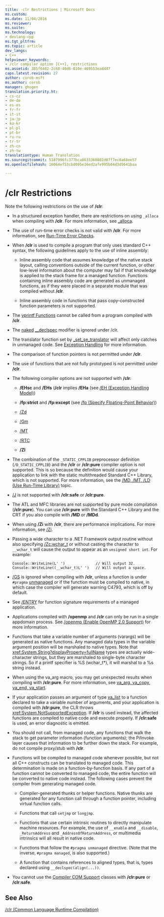 ```yaml
---
title: -clr Restrictions | Microsoft Docs
ms.custom: 
ms.date: 11/04/2016
ms.reviewer: 
ms.suite: 
ms.technology:
- devlang-cpp
ms.tgt_pltfrm: 
ms.topic: article
dev_langs:
- C++
helpviewer_keywords:
- /clr compiler option [C++], restrictions
ms.assetid: 385f6462-2c68-46d6-810e-469553ead447
caps.latest.revision: 27
author: corob-msft
ms.author: corob
manager: ghogen
translation.priority.ht:
- cs-cz
- de-de
- es-es
- fr-fr
- it-it
- ja-jp
- ko-kr
- pl-pl
- pt-br
- ru-ru
- tr-tr
- zh-cn
- zh-tw
translationtype: Human Translation
ms.sourcegitcommit: 5187996fc377bca8633360082d07f7ec8a68ee57
ms.openlocfilehash: 16064ef53cbd095e16ed2afe995b04d3d5641baa

---
```

# /clr Restrictions
Note the following restrictions on the use of **/clr**:  
  
-   In a structured exception handler, there are restrictions on using `_alloca` when compiling with **/clr**. For more information, see [_alloca](../../c-runtime-library/reference/alloca.md).  
  
-   The use of run-time error checks is not valid with **/clr**. For more information, see [Run-Time Error Checks](http://msdn.microsoft.com/Library/dc7b2f1e-5ff6-42e0-89b3-dc9dead83ee1).  
  
-   When **/clr** is used to compile a program that only uses standard C++ syntax, the following guidelines apply to the use of inline assembly:  
  
    -   Inline assembly code that assumes knowledge of the native stack layout, calling conventions outside of the current function, or other low-level information about the computer may fail if that knowledge is applied to the stack frame for a managed function. Functions containing inline assembly code are generated as unmanaged functions, as if they were placed in a separate module that was compiled without **/clr**.  
  
    -   Inline assembly code in functions that pass copy-constructed function parameters is not supported.  
  
-   The [vprintf Functions](../../c-runtime-library/vprintf-functions.md) cannot be called from a program compiled with **/clr**.  
  
-   The [naked](../../cpp/naked-cpp.md) [__declspec](../../cpp/declspec.md) modifier is ignored under /clr.  
  
-   The translator function set by [_set_se_translator](../../c-runtime-library/reference/set-se-translator.md) will affect only catches in unmanaged code. See [Exception Handling](../../windows/exception-handling-cpp-component-extensions.md) for more information.  
  
-   The comparison of function pointers is not permitted under **/clr**.  
  
-   The use of functions that are not fully prototyped is not permitted under **/clr**.  
  
-   The following compiler options are not supported with **/clr**:  
  
    -   **/EHsc** and **/EHs** (**/clr** implies **/EHa** (see [/EH (Exception Handling Model)](../../build/reference/eh-exception-handling-model.md))  
  
    -   **/fp:strict** and **/fp:except** (see [/fp (Specify Floating-Point Behavior)](../../build/reference/fp-specify-floating-point-behavior.md))  
  
    -   [/Zd](../../build/reference/z7-zi-zi-debug-information-format.md)  
  
    -   [/Gm](../../build/reference/gm-enable-minimal-rebuild.md)  
  
    -   [/MT](../../build/reference/md-mt-ld-use-run-time-library.md)  
  
    -   [/RTC](../../build/reference/rtc-run-time-error-checks.md)  
  
    -   **/ZI**  
  
-   The combination of the `_STATIC_CPPLIB` preprocessor definition (`/D_STATIC_CPPLIB`) and the **/clr** or **/clr:pure** compiler option is not supported. This is so because the definition would cause your application to link with the static multithreaded Standard C++ Library, which is not supported. For more information, see the [/MD, /MT, /LD (Use Run-Time Library)](../../build/reference/md-mt-ld-use-run-time-library.md) topic.  
  
-   [/J](../../build/reference/j-default-char-type-is-unsigned.md) is not supported with **/clr:safe** or **/clr:pure**.  
  
-   The ATL and MFC libraries are not supported by pure mode compilation (**/clr:pure**). You can use **/clr:pure** with the Standard C++ Library and the CRT if you also compile with **/MD** or **/MDd**.  
  
-   When using **/Zi** with **/clr**, there are performance implications. For more information, see [/Zi](../../build/reference/z7-zi-zi-debug-information-format.md).  
  
-   Passing a wide character to a .NET Framework output routine without also specifying [/Zc:wchar_t](../../build/reference/zc-wchar-t-wchar-t-is-native-type.md) or without casting the character to `__wchar_t` will cause the output to appear as an `unsigned short int`. For example:  
  
    ```  
    Console::WriteLine(L' ')              // Will output 32.  
    Console::WriteLine((__wchar_t)L' ')   // Will output a space.  
    ```  
  
-   [/GS](../../build/reference/gs-buffer-security-check.md) is ignored when compiling with **/clr**, unless a function is under `#pragma` [unmanaged](../../preprocessor/managed-unmanaged.md) or if the function must be compiled to native, in which case the compiler will generate warning C4793, which is off by default.  
  
-   See [/ENTRY](../../build/reference/entry-entry-point-symbol.md) for function signature requirements of a managed application.  
  
-   Applications compiled with **/openmp** and **/clr** can only be run in a single appdomain process.  See [/openmp (Enable OpenMP 2.0 Support)](../../build/reference/openmp-enable-openmp-2-0-support.md) for more information.  
  
-   Functions that take a variable number of arguments (varargs) will be generated as native functions. Any managed data types in the variable argument position will be marshaled to native types. Note that <xref:System.String?displayProperty=fullName> types are actually wide-character strings, but they are marshaled to single-byte character strings. So if a printf specifier is %S (wchar_t*), it will marshal to a %s string instead.  
  
-   When using the va_arg macro, you may get unexpected results when compiling with **/clr:pure**.  For more information, see [va_arg, va_copy, va_end, va_start](../../c-runtime-library/reference/va-arg-va-copy-va-end-va-start.md).  
  
-   If your application passes an argument of type [va_list](../../c-runtime-library/reference/va-arg-va-copy-va-end-va-start.md) to a function declared to take a variable number of arguments, and your application is compiled with **/clr:pure**, the CLR throws <xref:System.NotSupportedException>. If **/clr**  is used instead, the affected functions are compiled to native code and execute properly. If **/clr:safe** is used, an error diagnostic is emitted.  
  
-   You should not call, from managed code, any functions that walk the stack to get parameter information (function arguments); the P/Invoke layer causes that information to be further down the stack.  For example, do not compile proxy/stub with **/clr**.  
  
-   Functions will be compiled to managed code whenever possible, but not all C++ constructs can be translated to managed code.  This determination is made on a function-by-function basis. If any part of a function cannot be converted to managed code, the entire function will be converted to native code instead. The following cases prevent the compiler from generating managed code.  
  
    -   Compiler-generated thunks or helper functions. Native thunks are generated for any function call through a function pointer, including virtual function calls.  
  
    -   Functions that call `setjmp` or `longjmp`.  
  
    -   Functions that use certain intrinsic routines to directly manipulate machine resources. For example, the use of `__enable` and `__disable`, `_ReturnAddress` and `_AddressOfReturnAddress`, or multimedia intrinsics will all result in native code.  
  
    -   Functions that follow the `#pragma unmanaged` directive. (Note that the inverse, `#pragma managed`, is also supported.)  
  
    -   A function that contains references to aligned types, that is, types declared using `__declspec(align(...))`.  
  
-   You cannot use the [Compiler COM Support](../../cpp/compiler-com-support.md) classes with **/clr:pure** or **/clr:safe**.  
  
## See Also  
 [/clr (Common Language Runtime Compilation)](../../build/reference/clr-common-language-runtime-compilation.md)


<!--HONumber=Jan17_HO2-->


